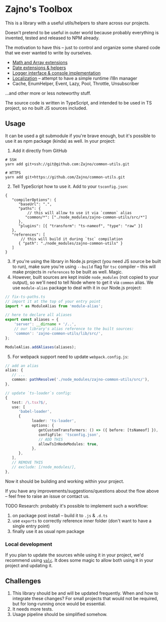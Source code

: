 # Zajno's Toolbox

This is a library with a useful utils/helpers to share across our projects.

Doesn't pretend to be useful in outer world because probably everything is invented, tested and released to NPM already.

The motivation to have this – just to control and organize some shared code that we ever wanted to write by ourselves.


* [Math and Array extensions](./src/math/index.ts)
* [Date extensions & helpers](./src/dates/index.ts)
* [Logger interface & console implementation](./src/logger/index.ts)
* [Localization](./src/services/localization/LocalizationManager.ts) – attempt to have a simple runtime i18n manager
* Cache, EnumHelper, Event, Lazy, Pool, Throttle, Unsubscriber

...and other more or less noteworthy stuff.

The source code is written in TypeScript, and intended to be used in TS project, so no built JS sources included.


## Usage

It can be used a git submodule if you're brave enough, but it's possible to use it as npm package (kinda) as well. In your project:

1. Add it directly from GitHub

```
# SSH
yarn add git+ssh://git@github.com:Zajno/common-utils.git

# HTTPS
yarn add git+https://github.com/Zajno/common-utils.git
```

2. Tell TypeScript how to use it. Add to your `tsconfig.json`:

```jsonc
{
   "compilerOptions": {
      "baseUrl": ".",
      "paths": {
          // this will allow to use it via `common` alias
         "common/*": ["./node_modules/zajno-common-utils/src/*"]
      },
      "plugins": [{ "transform": "ts-nameof", "type": "raw" }]
   },
   "references": [
       // this will build it during `tsc` compilation
      { "path": "./node_modules/zajno-common-utils" }
   ]
}
```

3. If you're using the library in Node.js project (you need JS source be built to run), make sure you're using `--build` flag for `tsc` compiler – this will make projects in `references` to be built as well. Magic.
4. However, built sources are kept inside `node_modules` (not copied to your output), so we'll need to tell Node where to get it via `common` alias. We use `module-alias` package to deal with it in our Node.js project:

```typescript
// fix-ts-paths.ts
// import it at the top of your entry point
import * as ModuleAlias from 'module-alias';

// here to declare all aliases
export const aliases = {
    'server': __dirname + '/..',
    // our library's alias reference to the built sources:
    'common': 'zajno-common-utils/lib/src/',
};

ModuleAlias.addAliases(aliases);

```

5. For webpack support need to update `webpack.config.js`:

```typescript
// add an alias
alias: {
   // ...
   common: pathResolve('./node_modules/zajno-common-utils/src/'),
},

// update `ts-loader`s config:
{
   test: /\.tsx?$/,
   use: [
      'babel-loader',
      {
            loader: 'ts-loader',
            options: {
               getCustomTransformers: () => ({ before: [tsNameof] }),
               configFile: 'tsconfig.json',
               // ADD THIS
               allowTsInNodeModules: true,
            },
      },
   ],
   // REMOVE THIS
   // exclude: [/node_modules/],
},
```

Now it should be building and working within your project.

If you have any improvements/suggestions/questions about the flow above – feel free to raise an issue or contact us.

TODO Research: probably it's possible to implement such a workflow:

1. on package post install – build it to `.js` & `.d.ts`
2. use `exports` to correctly reference inner folder (don't want to have a single entry point)
3. finally use it as usual npm package

### Local development

If you plan to update the sources while using it in your project, we'd recommend using [`yalc`](https://www.npmjs.com/package/yalc). It does some magic to allow both using it in your project and updating it.

## Challenges

1. This library should be and will be updated frequently. When and how to integrate these changes? For small projects that would not be required, but for long-running once would be essential.
2. It needs more tests.
3. Usage pipeline should be simplified somehow.
